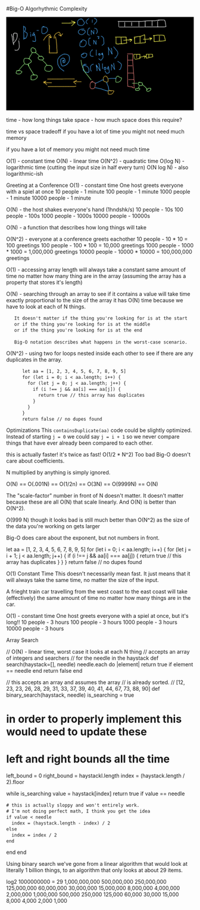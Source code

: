 #Big-O Algorhythmic Complexity

![data structure zoo](data-structure-zoo.png)

time - how long things take
space - how much space does this require?

time vs space tradeoff
  if you have a lot of time
  you might not need much memory

  if you have a lot of memory
  you might not need much time

O(1) - constant time
O(N) - linear time
O(N^2) - quadratic time
O(log N) - logarithmic time (cutting the input size in half every turn)
O(N log N) - also logarithmic-ish

Greeting at a Conference
O(1) - constant time
One host greets everyone with a spiel at once
10 people - 1 minute
100 people - 1 minute
1000 people - 1 minute
10000 people - 1 minute

O(N) - the host shakes everyone's hand (1hndshk/s)
10 people - 10s
100 people - 100s
1000 people - 1000s
10000 people - 10000s

O(N) - a function that describes how long things will take

O(N^2) - everyone at a conference greets eachother
10 people - 10 * 10  = 100 greetings
100 people - 100 * 100  = 10,000 greetings
1000 people - 1000 * 1000  = 1,000,000 greetings
10000 people - 10000 * 10000  = 100,000,000 greetings

O(1) - accessing array length will always take a constant same
       amount of time no matter how many thing are in the array
       (assuming the array has a property that stores it's length)

O(N) - searching through an array to see if it contains a value
       will take time exactly proportional to the size of the array
       it has O(N) time because we have to look at each of N things.
       
       It doesn't matter if the thing you're looking for is at the start
       or if the thing you're looking for is at the middle
       or if the thing you're looking for is at the end

       Big-O notation describes what happens in the worst-case scenario.
       
O(N^2) - using two for loops nested inside each other to see if
         there are any duplicates in the array.

          let aa = [1, 2, 3, 4, 5, 6, 7, 8, 9, 5]
          for (let i = 0; i < aa.length; i++) {
            for (let j = 0; j < aa.length; j++) {
              if (i !== j && aa[i] === aa[j]) { 
                return true // this array has duplicates
              }
            }
          }
          return false // no dupes found

Optimizations
This `containsDuplicate(aa)` code could be slightly optimized.
Instead of starting `j = 0` we could say `j = i + 1` so we
never compare things that have ever already been compared to each other.

this is actually faster! it's twice as fast! O(1/2 * N^2)
Too bad Big-O doesn't care about coefficients.

N multiplied by anything is simply ignored.

O(N) == O(.001N) == O(1/2n) == O(3N) == O(9999N) == O(N)

The "scale-factor" number in front of N doesn't matter.
It doesn't matter because these are all O(N) that scale linearly.
And O(N) is better than O(N^2).

O(999 N) though it looks bad is still much better than
O(N^2)   as the size of the data you're working on gets larger

Big-O does care about the exponent, but not numbers in front.

let aa = [1, 2, 3, 4, 5, 6, 7, 8, 9, 5]
for (let i = 0; i < aa.length; i++) {
  for (let j = i + 1; j < aa.length; j++) {
    if (i !== j && aa[i] === aa[j]) { 
      return true // this array has duplicates
    }
  }
}
return false // no dupes found

O(1) Constant Time
This doesn't necessarily mean fast. It just means that it will
always take the same time, no matter the size of the input.

A frieght train car travelling from the west coast to the east
coast will take (effectively) the same amount of time no matter
how many things are in the car.

O(1) - constant time
One host greets everyone with a spiel at once, but it's long!!
10 people - 3 hours
100 people - 3 hours
1000 people - 3 hours
10000 people - 3 hours

Array Search

// O(N) - linear time, worst case it looks at each N thing
// accepts an array of integers and searchers
// for the needle in the haystack
def search(haystack=[], needle)
  needle.each do |element|
    return true if element == needle
  end
  return false
end

// this accepts an array and assumes the array
// is already sorted.
// [12, 23, 23, 26, 28, 29, 31, 33, 37, 39, 40, 41, 44, 67, 73, 88, 90]
def binary_search(haystack, needle)
  is_searching = true

  # in order to properly implement this would need to update these
  # left and right bounds all the time
  left_bound = 0
  right_bound = haystackl.length
  index = (haystack.length / 2).floor

  while is_searching
    value = haystack[index]
    return true if value == needle

    # this is actually sloppy and won't entirely work.
    # I'm not doing perfect math, I think you get the idea
    if value < needle
      index = (haystack.length - index) / 2
    else
      index = index / 2
    end
  end
end

Using binary search we've gone from a linear algorithm that
would look at literally 1 billion things, to an algorithm
that only looks at about 29 items.

log2 1000000000 = 29
1,000,000,000
  500,000,000
  250,000,000
  125,000,000
   60,000,000
   30,000,000
   15,000,000
    8,000,000
    4,000,000
    2,000,000
    1,000,000
      500,000
      250,000
      125,000
       60,000
       30,000
       15,000
        8,000
        4,000
        2,000
        1,000
